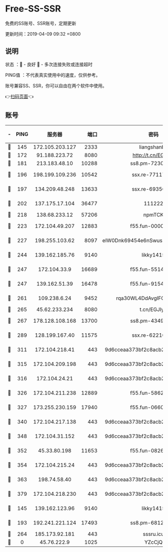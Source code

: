 # Free-SS-SSR

免费的SS账号、SSR账号，定期更新

更新时间：2019-04-09 09:32 +0800

## 说明

状态     ：🙂 - 良好 🙁 - 多次连接失败或连接超时

PING值   ：不代表真实使用中的速度，仅供参考。

账号兼容SS、SSR，你可以自由在两个软件中使用。

👉[扫码页面](https://liesauer.github.io/Free-SS-SSR/)👈

## 账号

|-|PING|服务器|端口|密码|加密方式|区域|
|:----:|:----:|:-----:|-----:|:----:|:----:|:----:|
|🙂|145|172.105.203.127|2333|liangshanbo|chacha20|JP|
|🙂|172|91.188.223.72|8080|http://t.cn/EGJIyrl|rc4-md5|RU|
|🙂|181|213.183.48.10|10288|ss8.pm-72309702|rc4-md5|RU|
|🙂|196|198.199.109.236|10542|ssx.re-77117057|aes-256-cfb|US|
|🙂|197|134.209.48.248|13633|ssx.re-69350454|aes-256-cfb|US|
|🙂|202|137.175.17.104|36477|111222|aes-256-cfb|US|
|🙂|218|138.68.233.12|57206|npmTCK|rc4-md5|US|
|🙂|223|172.104.49.207|12883|f55.fun-00000116|aes-256-cfb|SG|
|🙂|227|198.255.103.62|8097|eIW0Dnk69454e6nSwuspv9DmS201tQ0D|aes-256-cfb|US|
|🙂|244|139.162.185.76|9140|likky1415|aes-256-cfb|DE|
|🙂|247|172.104.33.9|16689|f55.fun-55147364|aes-256-cfb|SG|
|🙂|247|139.162.51.39|16478|f55.fun-91549121|aes-256-cfb|SG|
|🙂|261|109.238.6.24|9452|rqa30WL4DdAvgIFG6Fs3znzTa|aes-256-cfb|FR|
|🙂|265|45.62.233.234|8080|t.cn/EGJIyrl|rc4-md5|CA|
|🙂|267|178.128.108.168|13700|ss8.pm-43493831|aes-256-cfb|SG|
|🙂|289|128.199.167.40|11575|ssx.re-62210920|aes-256-cfb|SG|
|🙂|311|172.104.218.41|443|9d6cceaa373bf2c8acb22e60b6a58be6|aes-256-cfb|US|
|🙂|315|172.104.209.198|443|9d6cceaa373bf2c8acb22e60b6a58be6|aes-256-cfb|US|
|🙂|316|172.104.24.21|443|9d6cceaa373bf2c8acb22e60b6a58be6|aes-256-cfb|US|
|🙂|326|172.104.211.238|12889|f55.fun-58620208|aes-256-cfb|US|
|🙂|327|173.255.230.159|17940|f55.fun-06607448|aes-256-cfb|US|
|🙂|340|172.104.217.138|443|9d6cceaa373bf2c8acb22e60b6a58be6|aes-256-cfb|US|
|🙂|348|172.104.31.152|443|9d6cceaa373bf2c8acb22e60b6a58be6|aes-256-cfb|US|
|🙂|352|45.33.80.198|11653|f55.fun-08264676|aes-256-cfb|US|
|🙂|354|172.104.215.24|443|9d6cceaa373bf2c8acb22e60b6a58be6|aes-256-cfb|US|
|🙂|363|198.74.58.40|443|9d6cceaa373bf2c8acb22e60b6a58be6|aes-256-cfb|US|
|🙂|379|172.104.218.230|443|9d6cceaa373bf2c8acb22e60b6a58be6|aes-256-cfb|US|
|🙂|145|139.162.123.96|9140|likky1415|aes-256-cfb|JP|
|🙂|193|192.241.221.124|17493|ss8.pm-68127686|aes-256-cfb|US|
|🙂|264|185.173.92.181|443|sssru.icu|rc4-md5|RU|
|🙁|0|45.76.222.9|1025|YZcCjQ|rc4-md5|JP|
